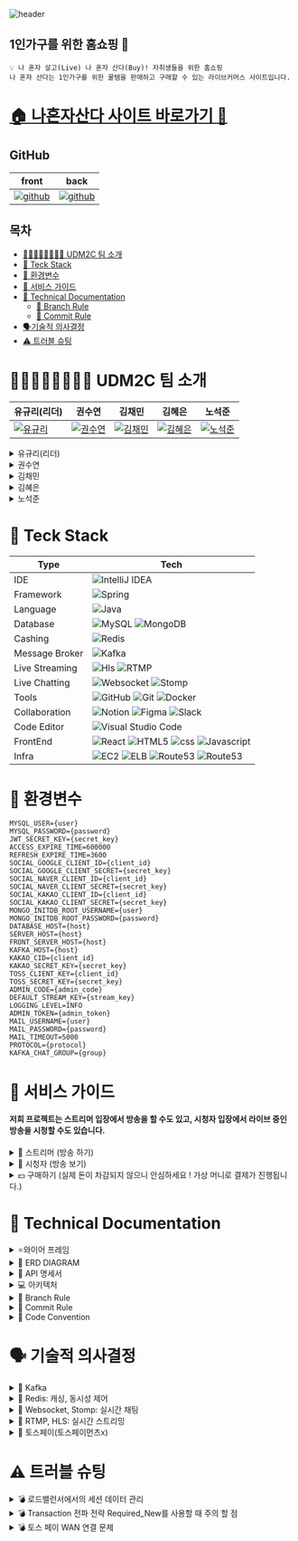 ![header](https://www.notion.so/image/https%3A%2F%2Fprod-files-secure.s3.us-west-2.amazonaws.com%2F83c75a39-3aba-4ba4-a792-7aefe4b07895%2F5e6bc2a9-57b4-418c-8c61-4488307bc0af%2Fheader_logo.png?table=block&id=4ec2a845-9fa5-49c5-972b-9675a3387e43&spaceId=83c75a39-3aba-4ba4-a792-7aefe4b07895&width=1460&userId=1915f230-f6d8-4fc2-88df-57efadf78940&cache=v2)

<div id="site">

## 1인가구를 위한 홈쇼핑 🛒
```
💡 나 혼자 살고(Live) 나 혼자 산다(Buy)! 자취생들을 위한 홈쇼핑
나 혼자 산다는 1인가구를 위한 꿀템을 판매하고 구매할 수 있는 라이브커머스 사이트입니다.
```

# [🏠 나혼자산다 사이트 바로가기 🏡](https://livealone.shop/)

## GitHub
| front                                                              | back                                                                                                      |
|--------------------------------------------------------------------|-----------------------------------------------------------------------------------------------------------|
| [![github](https://img.icons8.com/?size=100&id=ARy6tFUfwclb&format=png&color=000000)](https://github.com/UDM2C/frontlivealone) | [![github](https://img.icons8.com/?size=100&id=ARy6tFUfwclb&format=png&color=000000)](https://github.com/UDM2C/UDM2C) |


</div>

## 목차
- [👨🏻‍👩🏻‍👧🏻‍👦🏻 UDM2C 팀 소개](#-udm2c-팀-소개)
- [🎨 Teck Stack](#-teck-stack)
- [🌌 환경변수](#-환경변수)
- [🎯 서비스 가이드](#-서비스-가이드)
- [📑 Technical Documentation](#-technical-documentation)
  - [🔱 Branch Rule](#-branch-rule)
  - [🌠 Commit Rule](#-commit-rule)
- [🗣️기술적 의사결정](#-기술적-의사결정)
- [⚠️ 트러블 슈팅](#-트러블-슈팅)

<div id="team">

# 👨🏻‍👩🏻‍👧🏻‍👦🏻 UDM2C 팀 소개

   
| 유규리(리더)                     | 권수연                         | 김채민                         | 김혜은                         | 노석준                         |
|-------------------------------|-------------------------------|-------------------------------|-------------------------------|-------------------------------|
| [![유규리](https://www.notion.so/image/https%3A%2F%2Fprod-files-secure.s3.us-west-2.amazonaws.com%2F83c75a39-3aba-4ba4-a792-7aefe4b07895%2F7c2b9490-1e23-4f57-acd3-6d223fcf54ac%2F1.png?table=block&id=4e04a7a6-6479-4451-a8d3-a2f1b8eccef5&spaceId=83c75a39-3aba-4ba4-a792-7aefe4b07895&width=240&userId=1915f230-f6d8-4fc2-88df-57efadf78940&cache=v2)](https://github.com/yuguri76) | [![권수연](https://www.notion.so/image/https%3A%2F%2Fprod-files-secure.s3.us-west-2.amazonaws.com%2F83c75a39-3aba-4ba4-a792-7aefe4b07895%2F2333fc0a-19f7-4641-91cf-7309c8b33316%2F3.png?table=block&id=fa26d3c2-3864-4fba-9826-08eafa18504f&spaceId=83c75a39-3aba-4ba4-a792-7aefe4b07895&width=260&userId=1915f230-f6d8-4fc2-88df-57efadf78940&cache=v2)](https://github.com/ggumi030) | [![김채민](https://www.notion.so/image/https%3A%2F%2Fprod-files-secure.s3.us-west-2.amazonaws.com%2F83c75a39-3aba-4ba4-a792-7aefe4b07895%2F81729450-ab76-4a3b-896d-c321fe2d840d%2F2.png?table=block&id=40f89b24-c0f9-4437-833e-367419c33117&spaceId=83c75a39-3aba-4ba4-a792-7aefe4b07895&width=250&userId=1915f230-f6d8-4fc2-88df-57efadf78940&cache=v2)](https://github.com/chamcham0707) | [![김혜은](https://www.notion.so/image/https%3A%2F%2Fprod-files-secure.s3.us-west-2.amazonaws.com%2F83c75a39-3aba-4ba4-a792-7aefe4b07895%2Fb575d21b-5aee-4987-8165-c10d3a7de9e0%2F5.png?table=block&id=3234afe4-76c7-46c9-8a50-d0ff70fbbfba&spaceId=83c75a39-3aba-4ba4-a792-7aefe4b07895&width=250&userId=1915f230-f6d8-4fc2-88df-57efadf78940&cache=v2)](https://github.com/MetroDefro) | [![노석준](https://www.notion.so/image/https%3A%2F%2Fprod-files-secure.s3.us-west-2.amazonaws.com%2F83c75a39-3aba-4ba4-a792-7aefe4b07895%2F7798172f-fc39-44fd-824e-2de55c1ed04a%2F4.png?table=block&id=270d79a4-d36a-4c07-be21-4e7a288b8c86&spaceId=83c75a39-3aba-4ba4-a792-7aefe4b07895&width=250&userId=1915f230-f6d8-4fc2-88df-57efadf78940&cache=v2)](https://github.com/kopite97) |

<details>
<summary>유규리(리더)</summary>
<div markdown="1">

- 카카오페이 결제 시스템 구현
- 토스페이 결제 시스템 구현
- 주문 내역(결제 내역) 조회
- 메인 페이지
- 스트리밍 가이드 페이지
- 푸터 구현
- 결제 페이지
- 마이페이지(주문 내역)
- 주문 내역 상세페이지
- 결제완료 페이지
- 이외 스트리밍 페이지 등 css 수정


</div>
</details>

<details>
<summary>권수연</summary>
<div markdown="1">

- 실시간 스트리밍 구현
- 유저 정보 조회
- 유저 정보 수정
- 방송 코드 입력
- 주문 생성 및 재고 차감
- 재고 확인 및 관리
- 동시성 제어
- 알림 기능
- 로그인 페이지
- 스트리밍 페이지
- AWS Application Load Balancer 적용
- https 적용
- 배송지 입력 시 도로명 주소 API 적용
- 결제 페이지에서 timeout을 적용하여 10분 안에 결제가 이루어지도록 제한

</div>
</details>

<details>
<summary>김채민</summary>
<div markdown="1">

- 실시간 스트리밍 구현
- 현재 방송 조회
- 상품정보조회
- 상품정보등록
- 관리자 기능 구현
- 캐싱 적용
- 알림 기능

</div>
</details>

<details>
<summary>김혜은</summary>
<div markdown="1">

- 실시간 스트리밍 구현
- 유저별 방송 내역 조회
- 유저별 배송 정보 조회
- 예약 기능
- 알림 기능
- 스트리머 페이지
- 예약 페이지
- nginx 프록시
- axiosInstance 구성, JWT 예외처리

</div>
</details>

<details>
<summary>노석준</summary>
<div markdown="1">

- 실시간 채팅 구현

</div>
</details>
</div>

<div id="teck-stack">
  
# 🎨 Teck Stack

| Type           | Tech                                                                                                                                                                                                                                                                                                                                                                                                                                     | 
|----------------|------------------------------------------------------------------------------------------------------------------------------------------------------------------------------------------------------------------------------------------------------------------------------------------------------------------------------------------------------------------------------------------------------------------------------------------|
| IDE            | ![IntelliJ IDEA](https://img.shields.io/badge/IntelliJIDEA-000000.svg?style=for-the-badge&logo=intellij-idea&logoColor=white)                                                                                                                                                                                                                                                                                                            |
| Framework      | ![Spring](https://img.shields.io/badge/SpringBoot_3.3.2-%236DB33F.svg?style=for-the-badge&logo=spring&logoColor=white)                                                                                                                                                                                                                                                                                                                   |
| Language       | ![Java](https://img.shields.io/badge/java_JDK17-%23ED8B00.svg?style=for-the-badge&logo=openjdk&logoColor=white)                                                                                                                                                                                                                                                                                                                          |
| Database       | ![MySQL](https://img.shields.io/badge/mysql_8.0.28-4479A1.svg?style=for-the-badge&logo=mysql&logoColor=white) ![MongoDB](https://img.shields.io/badge/mongoDB_3.8-47A248?style=for-the-badge&logo=mongodb&logoColor=white)                                                                                                                                                                                                               |
| Cashing        | ![Redis](https://img.shields.io/badge/redis_7.2.5-FF4438?style=for-the-badge&logo=redis&logoColor=white)                                                                                                                                                                                                                                                                                                                                 |
| Message Broker | ![Kafka](https://img.shields.io/badge/kafka-231F20?style=for-the-badge&logo=apachekafka&logoColor=white)                                                                                                                                                                                                                                                                                                                                 |
| Live Streaming | ![Hls](https://img.shields.io/badge/hls-000000?style=for-the-badge&logo=hls&logoColor=white)  ![RTMP](https://img.shields.io/badge/rtmp-d2f3f8?style=for-the-badge&logo=rtmp&logoColor=white)                                                                                                                                                                                                                                            |
| Live Chatting  | ![Websocket](https://img.shields.io/badge/websocket-000000?style=for-the-badge&logo=websocket&logoColor=white)  ![Stomp](https://img.shields.io/badge/stomp-000000?style=for-the-badge&logo=stomp&logoColor=white)                                                                                                                                                                                                                       |
| Tools          | ![GitHub](https://img.shields.io/badge/github-%23121011.svg?style=for-the-badge&logo=github&logoColor=white) ![Git](https://img.shields.io/badge/git-%23F05033.svg?style=for-the-badge&logo=git&logoColor=white) ![Docker](https://img.shields.io/badge/docker_6.0.16-%230db7ed.svg?style=for-the-badge&logo=docker&logoColor=white)                                                                                                     |
| Collaboration  | ![Notion](https://img.shields.io/badge/Notion-%23000000.svg?style=for-the-badge&logo=notion&logoColor=white) ![Figma](https://img.shields.io/badge/figma-%23F24E1E.svg?style=for-the-badge&logo=figma&logoColor=white) ![Slack](https://img.shields.io/badge/slack-4A154B?style=for-the-badge&logo=slack&logoColor=white)                                                                                                                |
| Code Editor    | ![Visual Studio Code](https://img.shields.io/badge/Visual%20Studio%20Code-0078d7.svg?style=for-the-badge&logo=visual-studio-code&logoColor=white)                                                                                                                                                                                                                                                                                        |
| FrontEnd       | ![React](https://img.shields.io/badge/react-%2320232a.svg?style=for-the-badge&logo=react&logoColor=%2361DAFB) ![HTML5](https://img.shields.io/badge/html5-E34F26?style=for-the-badge&logo=html5&logoColor=white) ![css](https://img.shields.io/badge/css3-1572B6?style=for-the-badge&logo=css3&logoColor=white) ![Javascript](https://img.shields.io/badge/javascript-F7DF1E?style=for-the-badge&logo=javascript&logoColor=white)        |
| Infra          | ![EC2](https://img.shields.io/badge/EC2-FF9900?style=for-the-badge&logo=amazonec2&logoColor=white) ![ELB](https://img.shields.io/badge/ELB-8C4FFF?style=for-the-badge&logo=awselasticloadbalancing&logoColor=white) ![Route53](https://img.shields.io/badge/Route53-8C4FFF?style=for-the-badge&logo=amazonroute53&logoColor=white) ![Route53](https://img.shields.io/badge/nginx-009639?style=for-the-badge&logo=nginx&logoColor=white)  |

</div>

<div id = "env">

# 🌌 환경변수
```
MYSQL_USER={user}
MYSQL_PASSWORD={password}
JWT_SECRET_KEY={secret_key}
ACCESS_EXPIRE_TIME=600000
REFRESH_EXPIRE_TIME=3600
SOCIAL_GOOGLE_CLIENT_ID={client_id}
SOCIAL_GOOGLE_CLIENT_SECRET={secret_key}
SOCIAL_NAVER_CLIENT_ID={client_id}
SOCIAL_NAVER_CLIENT_SECRET={secret_key}
SOCIAL_KAKAO_CLIENT_ID={client_id}
SOCIAL_KAKAO_CLIENT_SECRET={secret_key}
MONGO_INITDB_ROOT_USERNAME={user}
MONGO_INITDB_ROOT_PASSWORD={password}
DATABASE_HOST={host}
SERVER_HOST={host}
FRONT_SERVER_HOST={host}
KAFKA_HOST={host}
KAKAO_CID={client_id}
KAKAO_SECRET_KEY={secret_key}
TOSS_CLIENT_KEY={client_id}
TOSS_SECRET_KEY={secret_key}
ADMIN_CODE={admin_code}
DEFAULT_STREAM_KEY={stream_key}
LOGGING_LEVEL=INFO
ADMIN_TOKEN={admin_token}
MAIL_USERNAME={user}
MAIL_PASSWORD={password}
MAIL_TIMEOUT=5000
PROTOCOL={protocol}
KAFKA_CHAT_GROUP={group}
```

<div id = "feature">
  
# 🎯 서비스 가이드
#### 저희 프로젝트는 스트리머 입장에서 방송을 할 수도 있고, 시청자 입장에서 라이브 중인 방송을 시청할 수도 있습니다.

<details>
<summary>🎥 스트리머 (방송 하기)</summary>
<div markdown="1">

![image](https://github.com/user-attachments/assets/e41db36e-ca25-4fb0-a182-ff364efbbfea)

1. **방송 예약 서비스**
- 방송 예약 서비스에서 내가 방송하고 싶은 날짜와 시간을 선택하자!
- Email로 **스트림 키**(방송할 때 쓰는 키)를 받을 수 있어요!

2. **방송 시작 서비스**
- 방송을 예약한 날짜와 시간이 되었다면?
- 방송 시작 서비스에서 스트리밍을 시작해봐요!

</div>
</details>

<details>
<summary>👥 시청자 (방송 보기)</summary>
<div markdown="1">

![image](https://github.com/user-attachments/assets/9d8508a1-f98c-4084-867f-d0d770269232)

1. **실시간 방송 보러 가기**
- 현재 라이브 중인 방송이 있나요?
- 그렇다면 **보러 가기** 버튼을 클릭해 실시간 방송을 시청해봐요!
- 이 페이지에서는 다른 시청자들과 실시간 채팅이 가능해요!
- 방송 중인 제품이 마음에 든다면 **구매**도 해볼까요?


- 채팅 닉네임 색상 - 관리자 권한을 가진 사람들은 빨간색, 일반 유저들은 빨간색을 제외한 다른 색상이 랜덤으로 설정됩니다!
- 방송이 시작할 때, 재고가 10개 이하로 남았을 때, 매진 됐을 때 모든 사용자에게 알림 메세지가 뜨게 됩니다 !


</div>
</details>

<details>
<summary>💵 구매하기 (실제 돈이 차감되지 않으니 안심하세요 ! 가상 머니로 결제가 진행됩니다.)</summary>
<div markdown="1">

![image](https://github.com/user-attachments/assets/3be6c9e5-4ba4-41dc-bba4-92c9eb613537)
1. **상품 구매 페이지로**
- 방송 아래의 구매 하기 버튼을 누르면 상품을 구매할 수 있어요!

**Step 1: 주문 수량 입력하기**

![image](https://github.com/user-attachments/assets/9b3cc36d-4bc6-4738-944b-a6f86430298d)

- 수량을 입력하고 **완료 버튼** 꾸~욱!
- 10분 안에 결제를 완료 해야 돼요!

**Step 2: 배송 정보 입력하기**

![image](https://github.com/user-attachments/assets/c5c3e4f3-e424-487f-866d-3d09acaa5279)

- 마이페이지에 설정한 주소를 가져오거나 새 주소를 입력할 수 있어요!
- **카카오 우편번호 찾기 서비스**를 통해 편하게 주소를 입력할 수 있어요!

**Step 3: 결제**

![image](https://github.com/user-attachments/assets/6afd38cc-253e-4d16-b497-c06276f8e8c9)

- 카카오 페이, 토스 페이 중 선택 가능!
- 실제 돈이 빠져나가지 않으니 안심하세요!

</div>
</details>


<div id = "tech-doc">
  
# 📑 Technical Documentation

<details>
<summary>⭐와이어 프레임</summary>
<div markdown="1">

## 메인페이지

![image](https://github.com/user-attachments/assets/76465c65-6204-473d-a1bf-1da46435b391)

## 스트리밍 페이지

![image](https://github.com/user-attachments/assets/dca128a8-dd33-4eb1-90ce-03a97cbe72dc)

## 스트리머 페이지

![image](https://github.com/user-attachments/assets/f5772f94-52e6-4555-acf7-1cb7c65b4e44)

## 로그인 페이지

![image](https://github.com/user-attachments/assets/5ebdbe7f-e92e-4558-80be-501a1ca97f44)

## 방송 예약 페이지

![image](https://github.com/user-attachments/assets/f7e377a6-2f03-49b4-af5f-bb3e2224c0be)

## 마이 페이지

![image](https://github.com/user-attachments/assets/edb56263-d004-4cb8-bf53-4d5934bb5062)

## 관리자 페이지

![image](https://github.com/user-attachments/assets/316c4179-6bce-4882-a4f0-daffdc17fad8)

## 결제 페이지

![image](https://github.com/user-attachments/assets/d1cfaefb-7e1e-4dbe-a4bb-a0e1aba120d1)

## 결제 완료 페이지

![image](https://github.com/user-attachments/assets/ffd3a04b-a193-4fef-9ff2-8c44eb640c72)

## 에러 페이지

![image](https://github.com/user-attachments/assets/89e8e589-cde1-4d57-9aa7-371472de832d)

</div>
</details>

<details>
<summary>🧬 ERD DIAGRAM</summary>
<div markdown="1">
 
   ![ERD](https://www.notion.so/image/https%3A%2F%2Fprod-files-secure.s3.us-west-2.amazonaws.com%2F83c75a39-3aba-4ba4-a792-7aefe4b07895%2Ff8dacd42-637d-44d6-8051-ef9bb30e4690%2Fimage.png?table=block&id=524b6ec1-df77-471b-b3de-54670e3049da&spaceId=83c75a39-3aba-4ba4-a792-7aefe4b07895&width=2000&userId=1915f230-f6d8-4fc2-88df-57efadf78940&cache=v2)

</div>
</details>

<details>
<summary> 🔨 API 명세서</summary>
<div markdown="1">

## [🔨 API 명세서](https://teamsparta.notion.site/f2dbee8978734924825667a9dca9367c?v=83ccba3cf7d646a89cdfea9e1c212830&pvs=4)

</div>
</details>

<details>
<summary> 💻 아키텍처</summary>
<div markdown="1">

## 💻 아키텍처
 ![아키텍처](https://teamsparta.notion.site/image/https%3A%2F%2Fprod-files-secure.s3.us-west-2.amazonaws.com%2F83c75a39-3aba-4ba4-a792-7aefe4b07895%2F520f9dd6-ccd3-4bef-a716-1cf16ed6f187%2Fimage.png?table=block&id=1d58fd07-f9c6-4383-95df-9574d3657b80&spaceId=83c75a39-3aba-4ba4-a792-7aefe4b07895&width=2000&userId=&cache=v2)

</div>
</details>

<details>
<summary>🔱 Branch Rule</summary>
<div markdown="1">
  
## 🔱  Branch Rule
1. 이슈 만들기(git issue) -> [기능] 설명
2. 관련 브랜치 만들기 ex) feature/#번호 - 설명
3. 커밋메시지 : 기능 : 설명 ex) feat : 설명
4. 완료 후 pull request 올리기
2명 이상 approve 눌러야 merge 되도록 설정.
(반드시 풀리퀘 작성자 외 다른 사람이 merge 눌러주기!)
1. pull request에 각자 리뷰하나씩 꼭 달기


병합 순서
- 기능 단위 별 브랜치 — 병합 → 디벨롭 브랜치-최종병합→ 마스터 브랜치

</div>
</details>


<details>
<summary>🌠 Commit Rule</summary>
<div markdown="1">
  
## 🌠 Commit Rule

| 작업 타입 | 작업내용 |
| --- | --- |
| ✨ feature | 새로운 기능을 추가 |
| 🐛 bugfix | 버그 수정 |
| ♻️ refactor | 코드 리팩토링 |
| 🩹 fix | 코드 수정 |
| 🚚 move | 파일 옮김/정리 |
| 🔥 del | 기능/파일을 삭제 |
| 💄 style | css |
| 🍻 test | 테스트 코드를 작성 |
| 🎨 readme | readme 수정 |
| 🙈 gitfix | gitignore 수정 |
| 🔨script | package.json 변경(npm 설치 등) |


</div>
</details>



<details>
<summary>🚀 Code Convention</summary>
<div markdown="1">

## 🚀 Code Convention

- 구글 코드 컨벤션 적용 - 코드스타일 intelliJ에 적용
- JWT 토큰 전달 방식 - 리프레시 토큰은 `쿠키`, 엑세스 토큰은 `헤더`로 전달
- 인스턴스 생성 방식 - 빌더 패턴으로 통일
- 클래스는 파스칼 표기법 사용
- 함수명, 변수명에는 카멜 표기법 사용
- 약어 쓰지 않는다.
- Bean 주입 방식 - require 사용
- 주석 - 자바 독스 주석(기능, 클래스에 대한 것. 단 기본 CRUD는 제외)
- dto - getter, builder만 사용
- mapper 사용: static 메서드
-  상수 네이밍 규칙 - 전체 대문자, 단어연결(_) 사용, static final 사용
- 예외 메세지 Properties 사용
src>resources>messages.properties
- CommonResponseDto 생성은 컨트롤러에서 하기

</div>
</details>

<div id ="decision">

# 🗣️ 기술적 의사결정
<details>
<summary>🧩 Kafka</summary>
<div markdown="1">

기획단계에서 스케일 아웃을 고려하며 메시지 스트리밍 기능을 사용하기 위해 kafka와 RabbitMQ,Redis Queue,SQS와 같은 외부 메시지 브로커를 이용하기로 했습니다.

그중 Kafka가 가장 높은 처리량과 확장성을 제공할 수 있었고, 데이터 스트리밍과 로그 수집에 적합하다고 판단이 되었습니다. 최근 기업에서 가장 널리 사용되고 있는 점 또한 선정의 이유가 되었습니다.

</div>
</details>

<details>
<summary>🧩 Redis: 캐싱, 동시성 제어</summary>
<div markdown="1">

**Redis**

Redis는 In Memory 데이터베이스이기 때문에 응답 속도가 빠릅니다. 그리고 Redis는 list, set, hash 등 다양한 데이터 구조를 지원합니다. 또한, Redis는 설정과 사용이 비교적 간다하고, 다양한 프로그래밍 언어와의 호환성을 제공하여, Redis를 쉽게 도입할 수 있습니다. 이러한 특징들을 고려하여 캐시로 Redis를 선택하였습니다.

**동시성 제어**

재고 관리 및 주문 처리에 동시성 제어를 하기위해 낙관적 락, 비관적 락, 분산 락 등 다양한 방법에 대해 공부했고, 프로젝트에 가장 적합한 방식이 무엇일지 고민했습니다. 저희 프로젝트에서는 데이터 캐싱을 위해 이미 Redis를 사용하고 있었기에 분산 락을 적용할 때 따로 세팅이 필요가 없었고, 직접 DB에 락을 거는 낙관적 락이나 비관적 락과는 달리 분산 락을 직접 DB에 락을 거는 방식이 아니라 DB에 부하가 적다는 점도 고려하여 단일 스레드인 Redis를 활용한 분산 락을 통해 동시성 제어를 하기로 결정했습니다.

</div>
</details>

<details>
<summary>🧩 Websocket, Stomp: 실시간 채팅</summary>
<div markdown="1">

HTTP로 실시간채팅을 구현할 수 있으나, 요청과 응답후 연결이 끊어지기 때문에 지속적인 재연결이 필요하고 HTTP통신은 매번 요청을 보낼 때마다 헤더와 기타 메타데이터를 포함해 전송해야하므로 오버헤드가 발생할 수 있습니다.  웹 소켓은 Stateful한 특성을 가지고 있어 오버헤드가 적고, 양방향 통신을 지원하므로 서버와 클라이언트가 자유롭게 데이터를 주고 받을 수 있습니다. 초기 개발 단계 에서는 웹 소켓 만을 사용하여 실시간 채팅을 구현하였으나, 더 높은 확장성을 위해 하위 프로토콜인 STOMP를 적용하였습니다.

</div>
</details>

<details>
<summary>🧩 RTMP, HLS: 실시간 스트리밍</summary>
<div markdown="1">

여러 프로토콜을 찾아 보았으나 각각의 장 단점이 있었습니다.

HLS는 제일 대중적이나 다른 스트리밍 프로토콜에 비해 상대적으로 지연 시간이 높았고, RTMP는 flash 지원이 끊겨 HTML5에서는 플레이 하지 못해 별도의 인코딩 과정이 필요했습니다. WebRTC는 개발 관련 자료가 많았으나 1대1 연결, 소규모 그룹 회의에 적합하고 저희가 개발하려는 1대 다 연결을 수행하기에는 서버의 부하가 컸습니다. SRT, RTSP, MPEG-DASH는 호환성이 적었습니다.

대용량 트래픽을 염두에 둔 만큼 WebRTC는 부적합하다고 느꼈습니다. 기본적으로 지연 시간이 비교적 낮은 RTMP를 사용하고 미디어 서버에서 변환해 클라이언트에 HLS로 전달하는 방식을 채택하였습니다.

</div>
</details>

<details>
<summary>🧩 토스페이(토스페이먼츠x)</summary>
<div markdown="1">

토스 페이먼츠와 연동하면 훨씬 더 편하게 구현할 수 있었을 것입니다.

하지만 카카오페이 결제 연동과 일관성을 유지하고, 신용카드, 무통장입금, 페이코와 같은 불필요한 결제 수단을 배제하여 결제 프로세스를 단순화하고, 보안을 강화하기 위해 토스페이먼츠 대신 토스페이를 선택하였습니다. 이를 통해 관리 복잡성을 줄이고, 특정 결제 방식에 대한 제어권을 강화함으로써 시스템의 안정성과 사용자 경험을 향상시킬 수 있었습니다.

또한, 백엔드 개발자로서 단순히 결제 예제 코드를 프론트엔드에 연결하는 것을 넘어서 외부 API와의 통신에 대한 이해를 깊게 하고, 보다 안정적이고 효율적인 통신 구조를 설계하기 위한 학습의 일환이기도 하였습니다.

</div>
</details>


<div id ="trouble">
  
# ⚠️ 트러블 슈팅
<details>
<summary>💣 로드밸런서에서의 세션 데이터 관리</summary>
<div markdown="1">
대용량 트래픽을 대비해 두 개의 서버 인스턴스를 띄우고 로드밸런서를 사용해서 서버의 부하를 분산 시키려고 시도 하였습니다.

로드밸런서를 사용한 이후로, 로그인 과정에서 문제가 발생하게 되었습니다. Spring security filter에서 인증되지 않은 사용자라는 에러가 계속 잡히는 것을 확인 하였습니다.

로컬에서 테스트해봤을 때와 서버를 하나만 배포했을 때도 문제 없이 잘 진행 되었던 로그인이었어서, 서버 인스턴스를 하나 끄고 남은 하나에 로드밸런서를 연결해 테스트해보니 문제 없이 잘 해결되는 것을 보고 문제가 무엇인지 파악할 수 있었습니다.

저희는 소셜 로그인을 사용하고 있기 때문에 저희 서버에서 카카오나 구글로 먼저 요청을 보낸 후, 해당 소셜 서버에서 토큰 및 사용자 정보를 다시 저희 서버로 보내주게 됩니다.

1번 서버에서 소셜 로그인을 시도한 경우, 소셜 서버에서 다시 저희 서버로 정보를 보내줄 때 2번 서버로  redirect 되기 때문에 이런 문제가 발생할 수 있겠다는 생각이 들었습니다.

저희는 이러한 문제를 해결하기 위해 세션을 고정하는 Sticky Session을 사용하였습니다. Sticky Session을 사용하여서 로드밸런서가 세션 기간 동안 동일한 클라이언트의 request를 항상 동일한 서버로 라우팅될 수 있도록 해주는 방식으로 해당 문제를 해결하였습니다.

</div>
</details>

<details>
<summary>💣 Transaction 전파 전략 Required_New를 사용할 때 주의 할 점</summary>
<div markdown="1">
프로젝트에서 재고 관리를 할 때 동시성 제어를 적용하기 위해 분산 락을 사용했고, 분산 락을 걸어주는 로직에 트랜잭션을 Required_New를 사용하였습니다.

주문 재고 트랜잭션 **상위에 트랜잭션이 있는 존재하는 경우, 트랜잭션이 분산락을 반납하기 전이 아닌 상위 트랜잭션 영역까지 전파되므로 상위 트랜잭션 커밋 이전에 락을 반납하면 다른 트랜잭션이 커밋 이전의 데이터를 읽어 여전히 데이터 부정합 문제가 발생**할 수 있다고 생각했습니다. 따라서 새로운 트랜잭션을 만들어 주문 시 재고를 차감하고, 차감 후 커밋이 된 다음 락을 반납할 수 있도록 옵션으로 REQUIRES_NEW를 적용했습니다.

그러나 해당 코드를 테스트를 해보았을 때 문제가 발생했습니다. 한번에 100개의 요청이 들어온다고 가정하고 스레드 100개로 동시에 주문 요청을 보냈지만 100개의 스레드가 분산 락 획득을 시도하지 못 했고 10개만 시도한 것을 확인했습니다.

해당 문제가 발생한 이유는 JDBC 커넥션 풀의 개수가 10개로 제한 되어있기 때문에 발생한 문제라는 것을 파악했습니다. SpringBoot 2.x 이후 버전부터 HikariCP를 기본 JDBC 커넥션 풀로 사용하고 있는데 이때 maximum pool size의 default 값은 10입니다.

10개의 락 획득 시도를 했을 때 주문 트랜잭션에서 이미 10개의 커넥션을 획득하여 주문을 생성하고 그 다음 락 획득 시도로 넘어갈 수 있었고 나머지 90개의 요청 스레드는 계속 대기하고 있는 상태였습니다. 이 때, 하나의 스레드에서 분산 락을 획득한다고 하더라도 REQUIES_NEW 옵션으로 새로운 트랜잭션으로 커넥션을 다시 획득하려고 할 것이고 10개의 커넥션이 모두 사용되어 있기 때문에 분산 락을 획득한 트랜잭션 마저 커넥션을 대기하고 있어 앞으로 진행되지 못하게 되는 것이 문제였습니다.

해당 문제를 해결하기 위해 분산 락 대신 비관적 락을 사용하여 주문 재고 차감 시 정합성을 지키거나, maximum pool size를 늘리거나 상위 트랜잭션이 존재할 때, 분산 락에 Required_New를 적용하지 않는 방식 중 분산 락에는 Required_New를 적용하지 않기로 결정하였습니다. 개발 시간에 제한이 있었기 때문에 상위 트랜잭션이 존재하지 않는 상황에서 분산 락이 사용되는 방식으로 일단 해결을 해두었고, 추후에는 비관적 락을 사용해 해당 문제를 해결해보려고 합니다.
</div>
</details>

<details>
<summary>💣 토스 페이 WAN 연결 문제</summary>
<div markdown="1">
토스페이로 결제를 연결 할 때 url을 잘 넣어줬음에도 불구하고 ‘retUrl’ 또는 ‘retCancelUrl’이 없다는 오류가 있었습니다.

많은 삽질 끝에 WAN 환경의 url로만 연결이 가능하다는 것을 알게되었습니다. 튜터님의 도움을 받아 집의 공유기 IP를 포트포워딩하고 DDNS 설정을 완료하고 해당 IP를 등록하여 해결할 수 있었습니다.

![image](https://github.com/user-attachments/assets/c7eb5c93-1bc6-45d4-a949-bcf572c71d65)
![image](https://github.com/user-attachments/assets/c62f17ce-c3c9-4684-bbd6-77d2e2f2249d)
</div>
</details>

